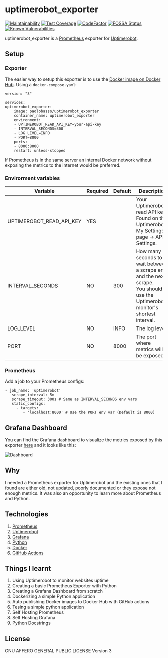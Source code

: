 # uptimerobot_exporter
[![Maintainability](https://api.codeclimate.com/v1/badges/0af5fa985013098bc87a/maintainability)](https://codeclimate.com/github/paolobasso99/uptimerobot_exporter/maintainability)
[![Test Coverage](https://api.codeclimate.com/v1/badges/0af5fa985013098bc87a/test_coverage)](https://codeclimate.com/github/paolobasso99/uptimerobot_exporter/test_coverage)
[![CodeFactor](https://www.codefactor.io/repository/github/paolobasso99/uptimerobot_exporter/badge)](https://www.codefactor.io/repository/github/paolobasso99/uptimerobot_exporter)
[![FOSSA Status](https://app.fossa.com/api/projects/git%2Bgithub.com%2Fpaolobasso99%2Fuptimerobot_exporter.svg?type=shield)](https://app.fossa.com/projects/git%2Bgithub.com%2Fpaolobasso99%2Fuptimerobot_exporter?ref=badge_shield)
[![Known Vulnerabilities](https://snyk.io/test/github/paolobasso99/uptimerobot_exporter/badge.svg?targetFile=requirements.txt)](https://snyk.io/test/github/paolobasso99/uptimerobot_exporter?targetFile=requirements.txt)

uptimerobot_exporter is a [Prometheus](https://prometheus.io/) exporter for [Uptimerobot](https://uptimerobot.com/).

## Setup
### Exporter
The easier way to setup this exporter is to use the [Docker image on Docker Hub](https://hub.docker.com/r/paolobasso/uptimerobot_exporter).
Using a `docker-compose.yaml`:

    version: "3"

    services:
    uptimerobot_exporter:
        image: paolobasso/uptimerobot_exporter
        container_name: uptimerobot_exporter
        environment:
        - UPTIMEROBOT_READ_API_KEY=your-api-key
        - INTERVAL_SECONDS=300
        - LOG_LEVEL=INFO
        - PORT=8000
        ports:
        - 8000:8000
        restart: unless-stopped

If Prometheus is in the same server an internal Docker network without exposing the metrics to the internet would be preferred.

### Envirorment variables

| Variable                 | Required | Default | Description                                                                                                                       |
| ------------------------ | -------- | ------- | --------------------------------------------------------------------------------------------------------------------------------- |
| UPTIMEROBOT_READ_API_KEY | YES      |         | Your Uptimerobot read API key. Found on the Uptimerobot's  My Settings page -> API Settings.                                 |
| INTERVAL_SECONDS         | NO       | 300     | How many seconds to wait between a scrape end and the next scrape.<br>You should use the Uptimerobot monitor's shortest interval. |
| LOG_LEVEL                | NO       | INFO    | The log level.                                                                                                                    |
| PORT                     | NO       | 8000    | The port where metrics will be exposed                                                                                            |

### Prometheus
Add a job to your Prometheus configs:

    - job_name: 'uptimerobot'
       scrape_interval: 5m
       scrape_timeout: 300s # Same as INTERVAL_SECONDS env vars
       static_configs:
         - targets: 
            - 'localhost:8000' # Use the PORT env var (Default is 8000)

## Grafana Dashboard
You can find the Grafana dashboard to visualize the metrics exposed by this exporter [here](https://to-be-defined/) and it looks like this:

![Dashboard](https://github.com/paolobasso99/uptimerobot_exporter/blob/main/dashboard.png?raw=true)

## Why 
I needed a Prometheus exporter for Uptimerobot and the existing ones that I found are either old, not updated, poorly documented or they expose not enough metrics. It was also an opportunity to learn more about Prometheus and Python.

## Technologies
1. [Prometheus](https://prometheus.io/)
2. [Uptimerobot](https://uptimerobot.com/)
3. [Grafana](https://grafana.com/)
4. [Python](https://www.python.org/)
5. [Docker](https://www.docker.com/)
6. [GitHub Actions](https://github.com/features/actions)

## Things I learnt
1. Using Uptimerobot to monitor websites uptime
2. Creating a basic Prometheus Exporter with Python
3. Creating a Grafana Dashboard from scratch
4. Dockerizing a simple Python application
5. Auto publishing Docker images to Docker Hub with GitHub actions
6. Tesing a simple python application
7. Self Hosting Prometheus
8. Self Hosting Grafana
9. Python Docstrings

## License
GNU AFFERO GENERAL PUBLIC LICENSE Version 3